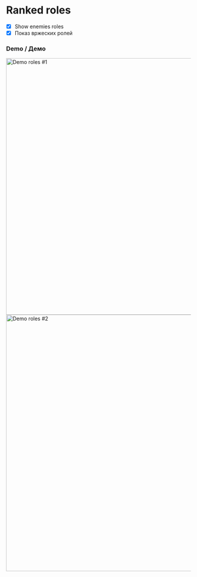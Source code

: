 # Ranked roles
- [x] Show enemies roles
- [x] Показ вржеских ролей
### Demo / Демо
<img src="https://i.imgur.com/rzXNws2.png" alt="Demo roles #1" width="700" />
<br />
<img src="https://i.imgur.com/TNp9cIh.png" alt="Demo roles #2" width="700" />